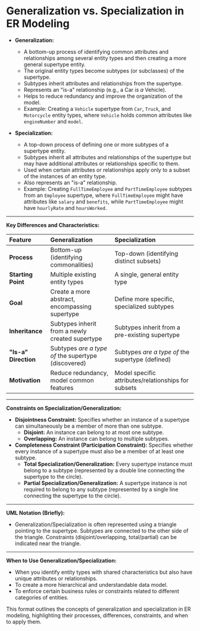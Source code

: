 # **Generalization vs. Specialization in ER Modeling**

- **Generalization:**

  - A bottom-up process of identifying common attributes and relationships among several entity types and then creating a more general supertype entity.
  - The original entity types become subtypes (or subclasses) of the supertype.
  - Subtypes inherit attributes and relationships from the supertype.
  - Represents an "is-a" relationship (e.g., a Car _is a_ Vehicle).
  - Helps to reduce redundancy and improve the organization of the model.
  - Example: Creating a `Vehicle` supertype from `Car`, `Truck`, and `Motorcycle` entity types, where `Vehicle` holds common attributes like `engineNumber` and `model`.

- **Specialization:**
  - A top-down process of defining one or more subtypes of a supertype entity.
  - Subtypes inherit all attributes and relationships of the supertype but may have additional attributes or relationships specific to them.
  - Used when certain attributes or relationships apply only to a subset of the instances of an entity type.
  - Also represents an "is-a" relationship.
  - Example: Creating `FullTimeEmployee` and `PartTimeEmployee` subtypes from an `Employee` supertype, where `FullTimeEmployee` might have attributes like `salary` and `benefits`, while `PartTimeEmployee` might have `hourlyRate` and `hoursWorked`.

---

**Key Differences and Characteristics:**

| Feature              | Generalization                                      | Specialization                                      |
| :------------------- | :-------------------------------------------------- | :-------------------------------------------------- |
| **Process**          | Bottom-up (identifying commonalities)               | Top-down (identifying distinct subsets)             |
| **Starting Point**   | Multiple existing entity types                      | A single, general entity type                       |
| **Goal**             | Create a more abstract, encompassing supertype      | Define more specific, specialized subtypes          |
| **Inheritance**      | Subtypes inherit from a newly created supertype     | Subtypes inherit from a pre-existing supertype      |
| **"Is-a" Direction** | Subtypes _are a type of_ the supertype (discovered) | Subtypes _are a type of_ the supertype (defined)    |
| **Motivation**       | Reduce redundancy, model common features            | Model specific attributes/relationships for subsets |

---

**Constraints on Specialization/Generalization:**

- **Disjointness Constraint:** Specifies whether an instance of a supertype can simultaneously be a member of more than one subtype.
  - **Disjoint:** An instance can belong to at most one subtype.
  - **Overlapping:** An instance can belong to multiple subtypes.
- **Completeness Constraint (Participation Constraint):** Specifies whether every instance of a supertype must also be a member of at least one subtype.
  - **Total Specialization/Generalization:** Every supertype instance must belong to a subtype (represented by a double line connecting the supertype to the circle).
  - **Partial Specialization/Generalization:** A supertype instance is not required to belong to any subtype (represented by a single line connecting the supertype to the circle).

---

**UML Notation (Briefly):**

- Generalization/Specialization is often represented using a triangle pointing to the supertype. Subtypes are connected to the other side of the triangle. Constraints (disjoint/overlapping, total/partial) can be indicated near the triangle.

---

**When to Use Generalization/Specialization:**

- When you identify entity types with shared characteristics but also have unique attributes or relationships.
- To create a more hierarchical and understandable data model.
- To enforce certain business rules or constraints related to different categories of entities.

This format outlines the concepts of generalization and specialization in ER modeling, highlighting their processes, differences, constraints, and when to apply them.

